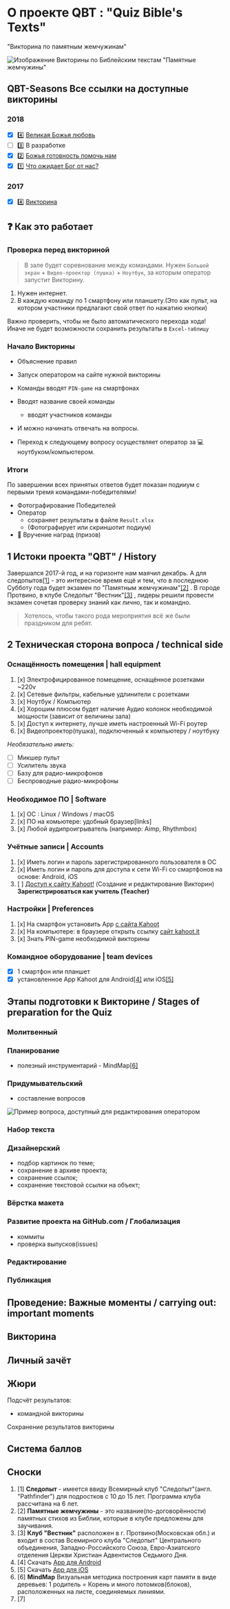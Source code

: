 # О проекте QBT : "Quiz Bible's Texts"

"Викторина по памятным жемчужинам"

![Изображение Викторины по Библейским текстам "Памятные жемчужины" ](app/assets/images/qbt-baner-96-ru.png)

## QBT-Seasons Все ссылки на доступные викторины

### 2018

- [x] :four: [Великая Божья любовь](https://play.kahoot.it/#/k/87b458c0-0f3d-4714-a12b-50831d35175e)
- [ ] :three: В разработке
- [x] :two: [Божья готовность помочь нам](https://play.kahoot.it/#/k/28b36cd9-89f6-4d98-9a57-0458235f7338)
- [x] :one: [Что ожидает Бог от нас?](https://play.kahoot.it/#/k/8942c86a-393b-4c16-b1bf-e5dc371acd63)

### 2017

- [x] :four: [Викторина](https://play.kahoot.it/#/k/617f81cf-66be-40fa-9c54-8760614a2485)

## :question: Как это работает

### Проверка перед викториной

> В зале будет соревнование между командами. Нужен `Большой экран` + `Видео-проектор (пушка)` + `Ноутбук`, за которым оператор запустит Викторину.

1. Нужен интернет.
2. В каждую команду по 1 смартфону или планшету.(Это как пульт, на котором участники предлагают свой ответ по нажатию кнопки)

Важно проверить, чтобы не было автоматического перехода хода! Иначе не будет возможности сохранить результаты в `Excel-таблицу`

### Начало Викторины

- Объяснение правил
- Запуск оператором на сайте нужной викторины
- Команды вводят `PIN-game` на смартфонах
- Вводят название своей команды

  - вводят участников команды

- И можно начинать отвечать на вопросы.
- Переход к следующему вопросу осуществляет оператор за :computer: ноутбуком/компьютером.

### Итоги

По завершении всех принятых ответов будет показан подииум с первыми тремя командами-победителями!

- Фотографирование Победителей
- Оператор
  - сохраняет результаты в файле `Result.xlsx`
  - (Фотографирует или скриншотит подиум)
- :gift: Вручение наград (призов)

## 1 Истоки проекта "QBT" / History

Завершался 2017-й год, и на горизонте нам маячил декабрь. А для следопытов[[1]](#footnote1) - это интересное время ещё и тем, что в последнюю Субботу года будет экзамен по "Памятным жемчужинам"[[2]](#footnote2) . В городе Протвино, в клубе Следопыт "Вестник"[[3]](#footnote3) , лидеры решили провести экзамен сочетая проверку знаний как лично, так и командно.

> Хотелось, чтобы такого рода мероприятия всё же были праздником для ребят.

## 2 Техническая сторона вопроса / technical side

### Оснащённость помещения | hall equipment

1. [x] Электрофицированное помещение, оснащённое розетками ~220v
2. [x] Сетевые фильтры, кабельные удлинители с розетками
3. [x] Ноутбук / Компьютер
4. [x] Хорошим плюсом будет наличие Аудио колонок необходимой мощности (зависит от величины зала)
5. [x] Доступ к интернету, лучше иметь настроенный Wi-Fi роутер
6. [x] Видеопроектор(пушка), подключенный к компьютеру / ноутбуку

_Необязательно иметь:_

- [ ] Микшер пульт
- [ ] Усилитель звука
- [ ] Базу для радио-микрофонов
- [ ] Беспроводные радио-микрофоны

### Необходимое ПО | Software

1. [x] OC : Linux / Windows / macOS
1. [x] ПО на комьютере: удобный браузер[links]
1. [x] Любой аудипроигрыватель (например: Aimp, Rhythmbox)

### Учётные записи | Accounts

1. [x] Иметь логин и пароль зарегистрированного пользователя в ОС
1. [x] Иметь логин и пароль для доступа к сети Wi-Fi со смартфонов на основе: Android, iOS
1. [ ] [Доступ к сайту Kahoot!](https://kahoot.com/) (Создание и редактирование Викторин) **Зарегистрироваться как учитель (Teacher)**

### Настройки | Preferences

1. [x] На смартфон установить App [с сайта Kahoot](https://kahoot.com/mobile-app/ "Перейти на сайт для установки App на Ваш смартфон")
1. [x] На компьютере: в браузере открыть ссылку [сайт kahoot.it](https://kahoot.it "Перейти на сайт для проведения Викторины Кью-Би-Ти")
1. [x] Знать PIN-game необходимой викторины

### Командное оборудование | team devices

- [x] 1 смартфон или планшет
- [x] установленное App Kahoot для Android[[4]](#footnote4) или iOS[[5]](#footnote5)

## Этапы подготовки к Викторине / Stages of preparation for the Quiz

### Молитвенный

### Планирование

- полезный инструментарий - MindMap[[6]](#footnote6)

### Придумывательский

- составление вопросов

![Пример вопроса, доступный для редактирования оператором](seasons/2017/Wu0UEljgfzQ.jpg)

### Набор текста

### Дизайнерский

- подбор картинок по теме;
- сохранение в архиве проекта;
- сохранение ссылок;
- сохранение текстовой ссылки на объект;

### Вёрстка макета

### Развитие проекта на GitHub.com / Глобализация

- коммиты
- проверка выпусков(issues)

### Редактирование

### Публикация

## Проведение: Важные моменты / carrying out: important moments

## Викторина

## Личный зачёт

## Жюри

Подсчёт результатов:

- командной викторины

Сохранение результатов викторины

## Система баллов

## Сноски

1. <a name="footnote1">[1]</a> **Следопыт** - имеется ввиду Всемирный клуб "Следопыт"(англ. "Pathfinder") для подростков с 10 до 15 лет. Программа клуба рассчитана на 6 лет.
1. <a name="footnote2">[2]</a> **Памятные жемчужины** - это название(по-договорённости) памятных стихов из Библии, которые в клубе предложены для заучивания.
1. <a name="footnote3">[3]</a> **Клуб "Вестник"** расположен в г. Протвино(Московская обл.) и входит в состав Всемирного клуба "Следопыт" Центрального объединения, Западно-Российского Союза, Евро-Азиатского отделения Церкви Христиан Адвентистов Седьмого Дня.
1. <a name="footnote4">[4]</a> Скачать [App для Android](http://bit.ly/Kahoot-for-Android-)
1. <a name="footnote5">[5]</a> Скачать [App для iOS](http://bit.ly/Kahoot-for-iOS-)
1. <a name="footnote6">[6]</a> **MindMap** Визуальная методика построения карт памяти в виде деревьев: 1 родитель = Корень и много потомков(блоков), расположенных на листе, соединяемых линиями.
1. <a name="footnote7">[7]</a>
